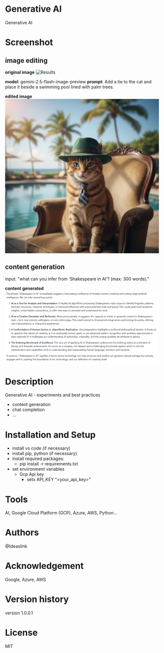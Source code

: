 # Generative AI
Generative AI

# Screenshot

## image editing
**original image**
![Results](assets/ai-gcp_image_original.PNG)

**model**: gemini-2.5-flash-image-preview
**prompt**: Add a tie to the cat and place it beside a swimming  pool lined with palm trees.

**edited image**
![Results](assets/edited_image.PNG)

## content generation
input: "what can you infer from ‘Shakespeare in AI’? (max: 300 words)."


**content generated**
![Results](assets/content_gen.PNG)

# Description

 Generative AI - experiments and best practices

- content generation
- chat completion
- ...

# Installation and Setup

- install vs code (if necessary)
- install pip, python (if necessary)
- install required packages:
  - pip install -r requirements.txt
- set environment variables
  - Gcp Api key
    - setx API_KEY "<your_api_key>"

# Tools 

AI, Google Cloud Platform (GCP), Azure, AWS, Python...

# Authors

@Ideaslink

# Acknowledgement

Google, Azure, AWS

# Version history
version 1.0.0.1

# License
MIT

